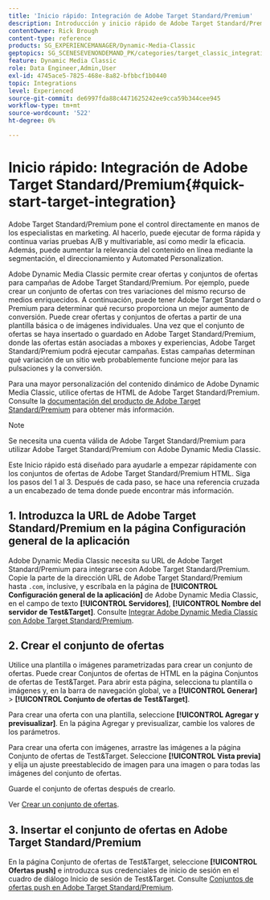 ```yaml
---
title: 'Inicio rápido: Integración de Adobe Target Standard/Premium'
description: Introducción y inicio rápido de Adobe Target Standard/Premium para ayudarle a ponerse en marcha rápidamente con las técnicas de integración de Adobe Target Standard/Premium en Adobe Dynamic Media Classic.
contentOwner: Rick Brough
content-type: reference
products: SG_EXPERIENCEMANAGER/Dynamic-Media-Classic
geptopics: SG_SCENESEVENONDEMAND_PK/categories/target_classic_integration
feature: Dynamic Media Classic
role: Data Engineer,Admin,User
exl-id: 4745ace5-7825-468e-8a82-bfbbcf1b0440
topic: Integrations
level: Experienced
source-git-commit: de6997fda88c4471625242ee9cca59b344cee945
workflow-type: tm+mt
source-wordcount: '522'
ht-degree: 0%

---
```


# Inicio rápido: Integración de Adobe Target Standard/Premium{#quick-start-target-integration}

Adobe Target Standard/Premium pone el control directamente en manos de los especialistas en marketing. Al hacerlo, puede ejecutar de forma rápida y continua varias pruebas A/B y multivariable, así como medir la eficacia. Además, puede aumentar la relevancia del contenido en línea mediante la segmentación, el direccionamiento y Automated Personalization.

Adobe Dynamic Media Classic permite crear ofertas y conjuntos de ofertas para campañas de Adobe Target Standard/Premium. Por ejemplo, puede crear un conjunto de ofertas con tres variaciones del mismo recurso de medios enriquecidos. A continuación, puede tener Adobe Target Standard o Premium para determinar qué recurso proporciona un mejor aumento de conversión. Puede crear ofertas y conjuntos de ofertas a partir de una plantilla básica o de imágenes individuales. Una vez que el conjunto de ofertas se haya insertado o guardado en Adobe Target Standard/Premium, donde las ofertas están asociadas a mboxes y experiencias, Adobe Target Standard/Premium podrá ejecutar campañas. Estas campañas determinan qué variación de un sitio web probablemente funcione mejor para las pulsaciones y la conversión.

Para una mayor personalización del contenido dinámico de Adobe Dynamic Media Classic, utilice ofertas de HTML de Adobe Target Standard/Premium. Consulte la [documentación del producto de Adobe Target Standard/Premium](https://experienceleague.adobe.com/en/docs/target) para obtener más información.

>[!NOTE]
>
>Se necesita una cuenta válida de Adobe Target Standard/Premium para utilizar Adobe Target Standard/Premium con Adobe Dynamic Media Classic.

Este Inicio rápido está diseñado para ayudarle a empezar rápidamente con los conjuntos de ofertas de Adobe Target Standard/Premium HTML. Siga los pasos del 1 al 3. Después de cada paso, se hace una referencia cruzada a un encabezado de tema donde puede encontrar más información.

## &#x200B;1. Introduzca la URL de Adobe Target Standard/Premium en la página Configuración general de la aplicación

Adobe Dynamic Media Classic necesita su URL de Adobe Target Standard/Premium para integrarse con Adobe Target Standard/Premium. Copie la parte de la dirección URL de Adobe Target Standard/Premium hasta `.com`, inclusive, y escríbala en la página de **[!UICONTROL Configuración general de la aplicación]** de Adobe Dynamic Media Classic, en el campo de texto **[!UICONTROL Servidores]**, **[!UICONTROL Nombre del servidor de Test&amp;Target]**. Consulte [Integrar Adobe Dynamic Media Classic con Adobe Target Standard/Premium](integrating-dmc-with-target.md#integrating-dmc-with-target).

## &#x200B;2. Crear el conjunto de ofertas

Utilice una plantilla o imágenes parametrizadas para crear un conjunto de ofertas. Puede crear Conjuntos de ofertas de HTML en la página Conjuntos de ofertas de Test&amp;Target. Para abrir esta página, selecciona tu plantilla o imágenes y, en la barra de navegación global, ve a **[!UICONTROL Generar]** > **[!UICONTROL Conjunto de ofertas de Test&amp;Target]**.

Para crear una oferta con una plantilla, seleccione **[!UICONTROL Agregar y previsualizar]**. En la página Agregar y previsualizar, cambie los valores de los parámetros.

Para crear una oferta con imágenes, arrastre las imágenes a la página Conjunto de ofertas de Test&amp;Target. Seleccione **[!UICONTROL Vista previa]** y elija un ajuste preestablecido de imagen para una imagen o para todas las imágenes del conjunto de ofertas.

Guarde el conjunto de ofertas después de crearlo.

Ver [Crear un conjunto de ofertas](creating-offer-set.md#creating_an_offer_set).

## &#x200B;3. Insertar el conjunto de ofertas en Adobe Target Standard/Premium

En la página Conjunto de ofertas de Test&amp;Target, seleccione **[!UICONTROL Ofertas push]** e introduzca sus credenciales de inicio de sesión en el cuadro de diálogo Inicio de sesión de Test&amp;Target. Consulte [Conjuntos de ofertas push en Adobe Target Standard/Premium](pushing-offer-sets-target.md#pushing_offer_sets_to_target).
